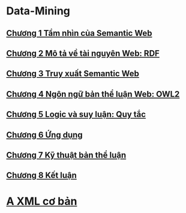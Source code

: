 # **Data-Mining**
## [**Chương 1 Tầm nhìn của Semantic Web**](https://github.com/minh231099/Data-Mining/blob/main/content/Chapter1.md)  
## [**Chương 2 Mô tả về tài nguyên Web: RDF**](https://github.com/minh231099/Data-Mining/blob/main/content/Chapter2.md)  
## [**Chương 3 Truy xuất Semantic Web**](https://github.com/minh231099/Data-Mining/blob/main/content/Chapter3.md)  
## [**Chương 4 Ngôn ngữ bản thể luận Web: OWL2**](https://github.com/minh231099/Data-Mining/blob/main/content/Chapter4.md)  
## [**Chương 5 Logic và suy luận: Quy tắc**](https://github.com/minh231099/Data-Mining/blob/main/content/Chapter5.md)  
## [**Chương 6 Ứng dụng**](https://github.com/minh231099/Data-Mining/blob/main/content/Chapter6.md)  
## [**Chương 7 Kỹ thuật bản thể luận**](https://github.com/minh231099/Data-Mining/blob/main/content/Chapter7.md)  
## [**Chương 8 Kết luận**](https://github.com/minh231099/Data-Mining/blob/main/content/Chapter8.md)  
# [**A XML cơ bản**](https://github.com/minh231099/Data-Mining/blob/main/content/A.md)  